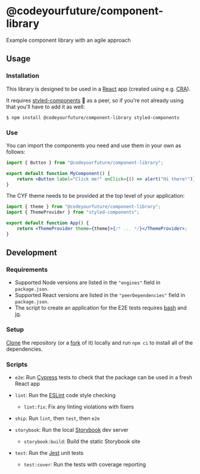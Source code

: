 # @codeyourfuture/component-library

Example component library with an agile approach

## Usage

### Installation

This library is designed to be used in a [React] app (created using e.g. [CRA]).

It requires [styled-components] 💅 as a peer, so if you're not already using that you'll have to add it as well:

```shell
$ npm install @codeyourfuture/component-library styled-components
```

### Use

You can import the components you need and use them in your own as follows:

```jsx
import { Button } from "@codeyourfuture/component-library";

export default function MyComponent() {
	return <Button label="Click me!" onClick={() => alert("Hi there!")} />;
}
```

The CYF theme needs to be provided at the top level of your application:

```jsx
import { theme } from "@codeyourfuture/component-library";
import { ThemeProvider } from "styled-components";

export default function App() {
	return <ThemeProvider theme={theme}>{/* ... */}</ThemeProvider>;
}
```

## Development

### Requirements

- Supported Node versions are listed in the `"engines"` field in `package.json`.
- Supported React versions are listed in the `"peerDependencies"` field in `package.json`.
- The script to create an application for the E2E tests requires [bash] and [jq].

### Setup

[Clone] the repository (or a [fork] of it) locally and run `npm ci` to install all of the dependencies.

### Scripts

- `e2e`: Run [Cypress] tests to check that the package can be used in a fresh React app
- `lint`: Run the [ESLint] code style checking
  - `lint:fix`: Fix any linting violations with fixers
- `ship`: Run `lint`, then `test`, then `e2e`
- `storybook`: Run the local [Storybook] dev server
  - `storybook:build`: Build the static Storybook site
- `test`: Run the [Jest] unit tests

  - `test:cover`: Run the tests with coverage reporting

  [bash]: https://www.gnu.org/software/bash/
  [clone]: https://docs.github.com/en/repositories/creating-and-managing-repositories/cloning-a-repository
  [cra]: https://create-react-app.dev/
  [cypress]: https://www.cypress.io/
  [eslint]: https://eslint.org/
  [fork]: https://docs.github.com/en/get-started/quickstart/fork-a-repo
  [jest]: https://jestjs.io/
  [jq]: https://stedolan.github.io/jq/
  [react]: https://reactjs.org/
  [storybook]: https://storybook.js.org/
  [styled-components]: https://styled-components.com/
